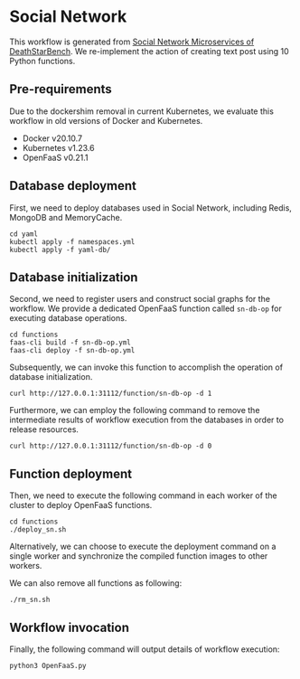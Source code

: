# Social Network
This workflow is generated from [Social Network Microservices of DeathStarBench](https://github.com/delimitrou/DeathStarBench/tree/master/socialNetwork). We re-implement the action of creating text post using 10 Python functions.

## Pre-requirements
Due to the dockershim removal in current Kubernetes, we evaluate this workflow in old versions of Docker and Kubernetes.
* Docker v20.10.7
* Kubernetes v1.23.6
* OpenFaaS v0.21.1

## Database deployment
First, we need to deploy databases used in Social Network, including Redis, MongoDB and MemoryCache.
```
cd yaml
kubectl apply -f namespaces.yml
kubectl apply -f yaml-db/
```

## Database initialization
Second, we need to register users and construct social graphs for the workflow. We provide a dedicated OpenFaaS function called `sn-db-op` for executing database operations.
```
cd functions
faas-cli build -f sn-db-op.yml
faas-cli deploy -f sn-db-op.yml
```
Subsequently, we can invoke this function to accomplish the operation of database initialization.
```
curl http://127.0.0.1:31112/function/sn-db-op -d 1
```
Furthermore, we can employ the following command to remove the intermediate results of workflow execution from the databases in order to release resources.
```
curl http://127.0.0.1:31112/function/sn-db-op -d 0
```

## Function deployment
Then, we need to execute the following command in each worker of the cluster to deploy OpenFaaS functions.
```
cd functions
./deploy_sn.sh
```
Alternatively, we can choose to execute the deployment command on a single worker and synchronize the compiled function images to other workers.

We can also remove all functions as following:
```
./rm_sn.sh
```

## Workflow invocation
Finally, the following command will output details of workflow execution:
```
python3 OpenFaaS.py
```